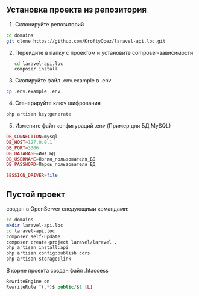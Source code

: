 ## Установка проекта из репозитория
1. Склонируйте репозиторий
```sh
cd domains
git clone https://github.com/KroftyOpez/laravel-api.loc.git
```
2. Перейдите в папку с проектом и установите composer-зависимости
```sh
   cd laravel-api.loc
   composer install
 ```
3. Скопируйте файл .env.example в .env
```sh
cp .env.example .env
```
4. Сгенерируйте ключ шифрования
```sh
php artisan key:generate 
```
5. Измените файл конфигураций .env (Пример для БД MySQL)
```php
DB_CONNECTION=mysql
DB_HOST=127.0.0.1
DB_PORT=3306
DB_DATABASE=Имя_БД
DB_USERNAME=Логин_пользователя_БД
DB_PASSWORD=Пароь_пользователя_БД

SESSION_DRIVER=file
```


## Пустой проект 
создан в OpenServer следующими командами:
```sh
cd domains
mkdir laravel-api.loc
cd laravel-api.loc
composer self-update
composer create-project laravel/laravel .
php artisan install:api
php artisan config:publish cors
php artisan storage:link
```
В корне проекта создан файл .htaccess
```php
RewriteEngine on
RewriteRule ^(.*)$ public/$1 [L]
```
